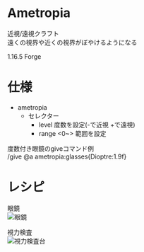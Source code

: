 # Ametropia
近視/遠視クラフト  
遠くの視界や近くの視界がぼやけるようになる

 1.16.5 Forge

# 仕様
* ametropia  
    * セレクター
        * level 度数を設定(-で近視 +で遠視)
        * range <0~> 範囲を設定

度数付き眼鏡のgiveコマンド例  
/give @a ametropia:glasses{Dioptre:1.9f}
          
# レシピ
眼鏡  
![眼鏡](https://cdn.discordapp.com/attachments/797220314983301150/852956059895070720/unknown.png)

視力検査  
![視力検査台](https://cdn.discordapp.com/attachments/358878159615164416/861192842809442314/unknown.png)


